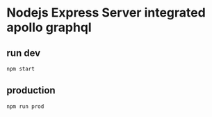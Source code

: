 # Nodejs Express Server integrated apollo graphql

## run dev
```bash
npm start
```

## production
```bash
npm run prod
```
